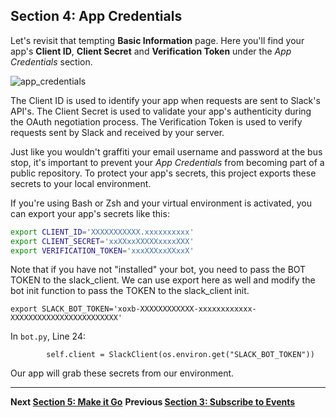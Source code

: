 ## Section 4: App Credentials

Let's revisit that tempting **Basic Information** page. Here you'll find your app's **Client ID**, **Client Secret** and **Verification Token** under the _App Credentials_ section.

![app_credentials](https://cloud.githubusercontent.com/assets/4828352/20548888/198e2270-b0dc-11e6-9a92-5fe3842be4ba.png)

The Client ID is used to identify your app when requests are sent to Slack's API's. The Client Secret is used to validate your app's authenticity during the OAuth negotiation process. The Verification Token is used to verify requests sent by Slack and received by your server.

Just like you wouldn't graffiti your email username and password at the bus stop, it's important to prevent your _App Credentials_ from becoming part of a public repository. To protect your app's secrets, this project exports these secrets to your local environment.

If you're using Bash or Zsh and your virtual environment is activated, you can export your app's secrets like this:

```bash
export CLIENT_ID='XXXXXXXXXXX.xxxxxxxxxx'
export CLIENT_SECRET='xxXXxxXXXXXxxxxXXX'
export VERIFICATION_TOKEN='xxxXXXxxXXxxX'
```

Note that if you have not "installed" your bot, you need to pass the BOT TOKEN to the slack_client. We can use export here as well and modify the bot init function to pass the TOKEN to the slack_client init.
```
export SLACK_BOT_TOKEN='xoxb-XXXXXXXXXXXX-xxxxxxxxxxxx-XXXXXXXXXXXXXXXXXXXXXXXX'
```

In `bot.py`, Line 24:
```
        self.client = SlackClient(os.environ.get("SLACK_BOT_TOKEN"))
```

Our app will grab these secrets from our environment.

---
**Next [Section 5: Make it Go](./../docs/Section-5.md)**
**Previous [Section 3: Subscribe to Events](./../docs/Section-3.md)**
